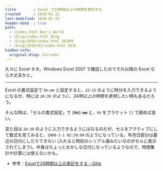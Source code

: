 ```yaml
---
title        : Excel で24時間以上の時間を表記する
created      : 2018-01-22
last-modified: 2018-01-22
header-date  : true
path:
  - /index.html Neo's World
  - /blog/index.html Blog
  - /blog/2018/index.html 2018年
  - /blog/2018/01/index.html 01月
hidden-info:
  original-blog: Corredor
---
```


久々に Excel ネタ。Windows Excel 2007 で確認したのでそれ以降の Excel なら大丈夫かと。

---

Excel の書式設定で `hh:mm` と設定すると、`22:15` のように時分を入力できるようになるが、時には *`26:39` のように、24時以上の時間を表現したい*時もあるだろう。

そんな時は、「セルの書式設定」で **`[hh]:mm`** と、`hh` をブラケット `[]` で囲めば良い。

見た目は `26:39` のように入力できるようにはなるのだが、セルをアクティブにして数式を見てみると、`1900-1-1 02:39:00` のようになっている。年月日部分は最近の日付にしたりできない (入れると時刻のシリアル値みたいなのがセルに表示されてしまう)。中身はちょっとおかしな日付になっているようなので、時間集計や計算には使えないかも。

- 参考：[Excelで24時間以上の表記をする - Qiita](https://qiita.com/kntrs/items/19e05747fb83fc92953f)

